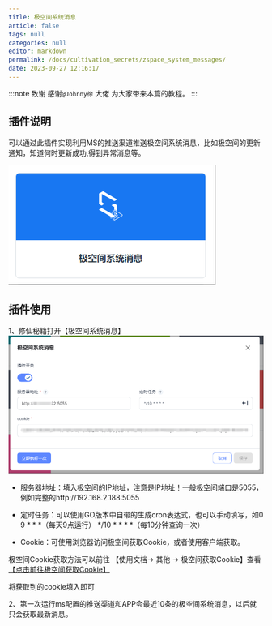 ```yaml
---
title: 极空间系统消息
article: false
tags: null
categories: null
editor: markdown
permalink: /docs/cultivation_secrets/zspace_system_messages/
date: 2023-09-27 12:16:17
---
```


:::note 致谢
感谢`@Johnny徐` 大佬 为大家带来本篇的教程。
:::

## 插件说明
可以通过此插件实现利用MS的推送渠道推送极空间系统消息，比如极空间的更新通知，知道何时更新成功,得到异常消息等。

![01.png](./images/zspace_system_messages/01.png)

## 插件使用
1、修仙秘籍打开【极空间系统消息】
![02.png](./images/zspace_system_messages/02.png)

- 服务器地址：填入极空间的IP地址，注意是IP地址！一般极空间端口是5055，例如完整的http://192.168.2.188:5055

- 定时任务：可以使用GO版本中自带的生成cron表达式，也可以手动填写，如0 9 * * *（每天9点运行）  */10 * * * *（每10分钟查询一次）

- Cookie：可使用浏览器访问极空间获取Cookie，或者使用客户端获取。

极空间Cookie获取方法可以前往 【使用文档-> 其他 -> 极空间获取Cookie】查看 [【点击前往极空间获取Cookie】](/docs/other/zspace_cookie/)

将获取到的cookie填入即可

2、第一次运行ms配置的推送渠道和APP会最近10条的极空间系统消息，以后就只会获取最新消息。